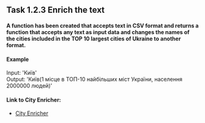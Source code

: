 ## Task 1.2.3 Enrich the text
#### A function has been created that accepts text in CSV format and returns a function that accepts any text as input data and changes the names of the cities included in the TOP 10 largest cities of Ukraine to another format.

#### Example
Input:  'Київ'   
Output: 'Київ(1 місце в ТОП-10 найбільших міст України, населення 2000000 людей)'


#### Link to City Enricher: 
- [City Enricher](https://kravchenkomaks.github.io/m-web-frontend-basics/level1-2-js/city-enricher/)

